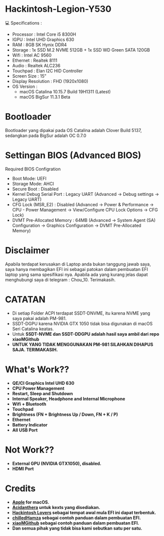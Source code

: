 # Hackintosh-Legion-Y530

💻 Specifications :
- Processor : Intel Core i5 8300H
- IGPU : Intel UHD Graphics 630
- RAM : 8GB SK Hynix DDR4
- Storage : 1x SSD M.2 NVME 512GB + 1x SSD WD Green SATA 120GB
- Wifi : Intel AC 9560
- Ethernet : Realtek 8111 
- Audio : Realtek ALC236 
- Touchpad : Elan I2C HID Controller
- Screen Size : 15”
- Display Resolution : FHD (1920x1080)
- OS Version : 
  - macOS Catalina 10.15.7 Build 19H1311 (Latest) 
  - macOS BigSur 11.3.1 Beta

# Bootloader
Bootloader yang dipakai pada OS Catalina adalah Clover Build 5137, sedangkan pada BigSur adalah OC 0.7.0

# Settingan BIOS (Advanced BIOS)
Required BIOS Configration
- Boot Mode: UEFI
- Storage Mode: AHCI
- Secure Boot : Disabled
- Kernel Debug Serial Port : Legacy UART (Advanced -> Debug settings -> Legacy UART)
- CFG Lock (MSR_E2) : Disabled (Advanced -> Power & Performance -> CPU - Power Management -> View/Configure CPU Lock Options -> CFG Lock)
- DVMT Pre-Allocated Memory : 64MB (Advanced -> System Agent (SA) Configuration -> Graphics Configuration -> DVMT Pre-Allocated Memory)
 
# Disclaimer
Apabila terdapat kerusakan di Laptop anda bukan tanggung jawab saya, saya hanya membagikan EFI ini sebagai patokan dalam pembuatan EFI laptop yang sama spesifikasi nya. Apabila ada yang kurang jelas dapat menghubungi saya di telegram : Chou_10. Terimakasih.

# CATATAN
- Di setiap Folder ACPI terdapat SSDT-DNVME, itu karena NVME yang saya pakai adalah PM-981.
- SSDT-DGPU karena NVIDIA GTX 1050 tidak bisa digunakan di macOS Seri Catalina keatas.
- Untuk <b> SSDT-NVME dan SSDT-DDGPU <b> adalah hasil saya ambil dari repo xiaoMGithub <b>
- <b>UNTUK YANG TIDAK MENGGUNAKAN PM-981 SILAHKAN DIHAPUS SAJA. <b> TERIMAKASIH.

# What's Work??
- QE/CI Graphics Intel UHD 630
- CPU Power Management
- Restart, Sleep and Shutdown
- Internal Speaker, Headphone and Internal Microphone
- Wifi + Bluetooth 
- Touchpad
- Brightness (FN + Brightness Up / Down, FN + K / P)
- Ethernet
- Battery Indicator
- All USB Port

# Not Work??
- External GPU (NVIDIA GTX1050), disabled.
- HDMI Port

# Credits
- [Apple](https://www.apple.com) for macOS.
- [Acidanthera](https://github.com/acidanthera) untuk kexts yang disediakan.
- [Hackintosh Lovers](https://t.me/HackintoshLover) sebagai tempat awal mula EFI ini dapat terbentuk.
- [chilledHamza](https://github.com/chilledHamza) sebagai contoh panduan dalam pembuatan EFI.
- [xiaoMGithub](https://github.com/xiaoMGitHub/LEGION_Y7000Series_Hackintosh) sebagai contoh panduan dalam pembuatan EFI.
- Dan semua pihak yang tidak bisa kami sebutkan satu per satu.

